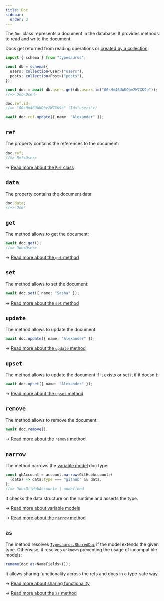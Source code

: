 ```yaml
---
title: Doc
sidebar:
  order: 3
---
```


The `Doc` class represents a document in the database. It provides methods to read and write the document.

Docs get returned from reading operations or [created by a collection](/classes/collection/#doc):

```ts
import { schema } from "typesaurus";

const db = schema({
  users: collection<User>("users"),
  posts: collection<Post>("posts"),
});

const doc = await db.users.get(db.users.id("00sHm46UWKObv2W7XK9e"));
//=> Doc<User>

doc.ref.id;
//=> "00sHm46UWKObv2W7XK9e" (Id<"users">)

await doc.ref.update({ name: "Alexander" });
```

## `ref`

The property contains the references to the document:

```ts
doc.ref;
//=> Ref<User>
```

→ [Read more about the `Ref` class](/classes/ref/)

## `data`

The property contains the document data:

```ts
doc.data;
//=> User
```

## `get`

The method allows to get the document:

```ts
await doc.get();
//=> Doc<User>
```

→ [Read more about the `get` method](/api/reading/get/)

## `set`

The method allows to set the document:

```ts
await doc.set({ name: "Sasha" });
```

→ [Read more about the `set` method](/api/writing/set/)

## `update`

The method allows to update the document:

```ts
await doc.update({ name: "Alexander" });
```

→ [Read more about the `update` method](/api/writing/update/)

## `upset`

The method allows to update the document if it exists or set it if it doesn't:

```ts
await doc.upset({ name: "Alexander" });
```

→ [Read more about the `upset` method](/api/writing/upset/)

## `remove`

The method allows to remove the document:

```ts
await doc.remove();
```

→ [Read more about the `remove` method](/api/writing/remove/)

## `narrow`

The method narrows the [variable model](/type-safety/variable/) doc type:

```ts
const ghAccount = account.narrow<GitHubAccount>(
  (data) => data.type === "github" && data,
);
//=> Doc<GitHubAccount> | undefined
```

It checks the data structure on the runtime and asserts the type.

→ [Read more about variable models](/type-safety/variable/)

→ [Read more about the `narrow` method](/api/misc/narrow/)

## `as`

The method resolves [`Typesaurus.SharedDoc`](/types/typesaurus/#shareddoc) if the model extends the given type. Otherwise, it resolves `unknown` preventing the usage of incompatible models:

```ts
rename(doc.as<NameFields>());
```

It allows sharing functionality across the refs and docs in a type-safe way.

→ [Read more about sharing functionality](/type-safety/sharing/)

→ [Read more about the `as` method](/api/misc/as/)
